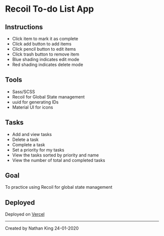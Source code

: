 # Recoil To-do List App

## Instructions

- Click item to mark it as complete
- Click add button to add items
- Click pencil button to edit items
- Click trash button to remove item
- Blue shading indicates edit mode
- Red shading indicates delete mode

## Tools

- Sass/SCSS
- Recoil for Global State management
- uuid for generating IDs
- Material UI for icons

## Tasks

- Add and view tasks
- Delete a task
- Complete a task
- Set a priority for my tasks
- View the tasks sorted by priority and name
- View the number of total and completed tasks

## Goal

To practice using Recoil for global state management

## Deployed

Deployed on [Vercel](https://recoil-todo-app.vercel.app/)
__________________

Created by Nathan King 24-01-2020
